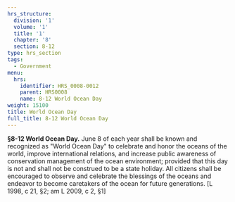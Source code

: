 ```yaml
---
hrs_structure:
  division: '1'
  volume: '1'
  title: '1'
  chapter: '8'
  section: 8-12
type: hrs_section
tags:
  - Government
menu:
  hrs:
    identifier: HRS_0008-0012
    parent: HRS0008
    name: 8-12 World Ocean Day
weight: 15100
title: World Ocean Day
full_title: 8-12 World Ocean Day
---
```

**§8-12 World Ocean Day.** June 8 of each year shall be known and recognized as "World Ocean Day" to celebrate and honor the oceans of the world, improve international relations, and increase public awareness of conservation management of the ocean environment; provided that this day is not and shall not be construed to be a state holiday. All citizens shall be encouraged to observe and celebrate the blessings of the oceans and endeavor to become caretakers of the ocean for future generations. [L 1998, c 21, §2; am L 2009, c 2, §1]
